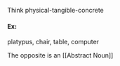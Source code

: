 Think physical-tangible-concrete

#### Ex:
platypus, chair, table, computer

The opposite is an [[Abstract Noun]]